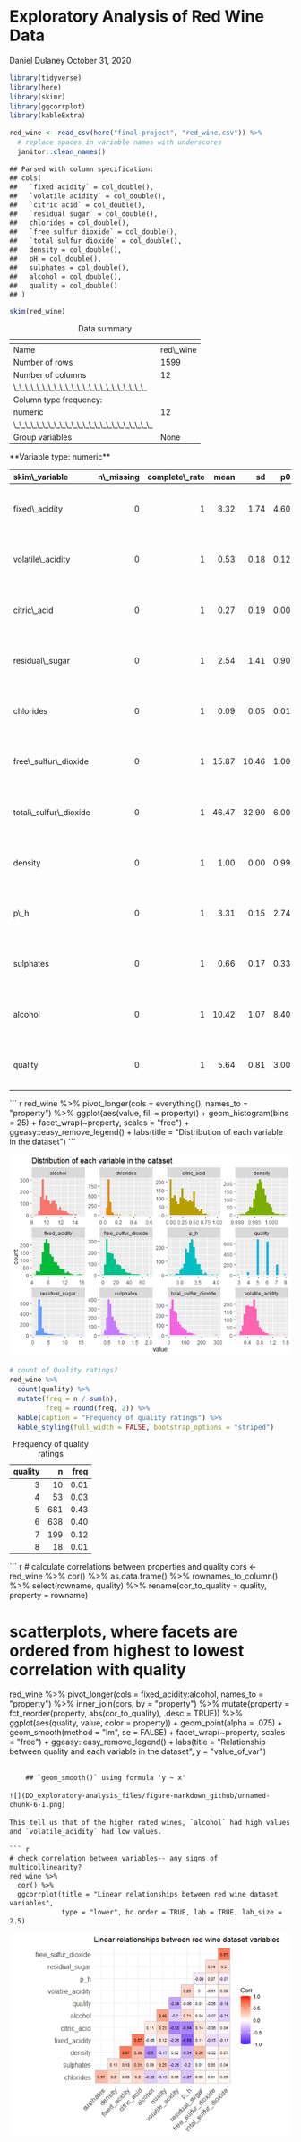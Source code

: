 Exploratory Analysis of Red Wine Data
================
Daniel Dulaney
October 31, 2020

``` r
library(tidyverse)
library(here)
library(skimr)
library(ggcorrplot)
library(kableExtra)
```

``` r
red_wine <- read_csv(here("final-project", "red_wine.csv")) %>% 
  # replace spaces in variable names with underscores
  janitor::clean_names()
```

    ## Parsed with column specification:
    ## cols(
    ##   `fixed acidity` = col_double(),
    ##   `volatile acidity` = col_double(),
    ##   `citric acid` = col_double(),
    ##   `residual sugar` = col_double(),
    ##   chlorides = col_double(),
    ##   `free sulfur dioxide` = col_double(),
    ##   `total sulfur dioxide` = col_double(),
    ##   density = col_double(),
    ##   pH = col_double(),
    ##   sulphates = col_double(),
    ##   alcohol = col_double(),
    ##   quality = col_double()
    ## )

``` r
skim(red_wine)
```

<table style="width: auto;" class="table table-condensed">
<caption>
Data summary
</caption>
<thead>
<tr>
<th style="text-align:left;">
</th>
<th style="text-align:left;">
</th>
</tr>
</thead>
<tbody>
<tr>
<td style="text-align:left;">
Name
</td>
<td style="text-align:left;">
red\_wine
</td>
</tr>
<tr>
<td style="text-align:left;">
Number of rows
</td>
<td style="text-align:left;">
1599
</td>
</tr>
<tr>
<td style="text-align:left;">
Number of columns
</td>
<td style="text-align:left;">
12
</td>
</tr>
<tr>
<td style="text-align:left;">
\_\_\_\_\_\_\_\_\_\_\_\_\_\_\_\_\_\_\_\_\_\_\_
</td>
<td style="text-align:left;">
</td>
</tr>
<tr>
<td style="text-align:left;">
Column type frequency:
</td>
<td style="text-align:left;">
</td>
</tr>
<tr>
<td style="text-align:left;">
numeric
</td>
<td style="text-align:left;">
12
</td>
</tr>
<tr>
<td style="text-align:left;">
\_\_\_\_\_\_\_\_\_\_\_\_\_\_\_\_\_\_\_\_\_\_\_\_
</td>
<td style="text-align:left;">
</td>
</tr>
<tr>
<td style="text-align:left;">
Group variables
</td>
<td style="text-align:left;">
None
</td>
</tr>
</tbody>
</table>
**Variable type: numeric**

<table>
<thead>
<tr>
<th style="text-align:left;">
skim\_variable
</th>
<th style="text-align:right;">
n\_missing
</th>
<th style="text-align:right;">
complete\_rate
</th>
<th style="text-align:right;">
mean
</th>
<th style="text-align:right;">
sd
</th>
<th style="text-align:right;">
p0
</th>
<th style="text-align:right;">
p25
</th>
<th style="text-align:right;">
p50
</th>
<th style="text-align:right;">
p75
</th>
<th style="text-align:right;">
p100
</th>
<th style="text-align:left;">
hist
</th>
</tr>
</thead>
<tbody>
<tr>
<td style="text-align:left;">
fixed\_acidity
</td>
<td style="text-align:right;">
0
</td>
<td style="text-align:right;">
1
</td>
<td style="text-align:right;">
8.32
</td>
<td style="text-align:right;">
1.74
</td>
<td style="text-align:right;">
4.60
</td>
<td style="text-align:right;">
7.10
</td>
<td style="text-align:right;">
7.90
</td>
<td style="text-align:right;">
9.20
</td>
<td style="text-align:right;">
15.90
</td>
<td style="text-align:left;">
&lt;U+2582&gt;&lt;U+2587&gt;&lt;U+2582&gt;&lt;U+2581&gt;&lt;U+2581&gt;
</td>
</tr>
<tr>
<td style="text-align:left;">
volatile\_acidity
</td>
<td style="text-align:right;">
0
</td>
<td style="text-align:right;">
1
</td>
<td style="text-align:right;">
0.53
</td>
<td style="text-align:right;">
0.18
</td>
<td style="text-align:right;">
0.12
</td>
<td style="text-align:right;">
0.39
</td>
<td style="text-align:right;">
0.52
</td>
<td style="text-align:right;">
0.64
</td>
<td style="text-align:right;">
1.58
</td>
<td style="text-align:left;">
&lt;U+2585&gt;&lt;U+2587&gt;&lt;U+2582&gt;&lt;U+2581&gt;&lt;U+2581&gt;
</td>
</tr>
<tr>
<td style="text-align:left;">
citric\_acid
</td>
<td style="text-align:right;">
0
</td>
<td style="text-align:right;">
1
</td>
<td style="text-align:right;">
0.27
</td>
<td style="text-align:right;">
0.19
</td>
<td style="text-align:right;">
0.00
</td>
<td style="text-align:right;">
0.09
</td>
<td style="text-align:right;">
0.26
</td>
<td style="text-align:right;">
0.42
</td>
<td style="text-align:right;">
1.00
</td>
<td style="text-align:left;">
&lt;U+2587&gt;&lt;U+2586&gt;&lt;U+2585&gt;&lt;U+2581&gt;&lt;U+2581&gt;
</td>
</tr>
<tr>
<td style="text-align:left;">
residual\_sugar
</td>
<td style="text-align:right;">
0
</td>
<td style="text-align:right;">
1
</td>
<td style="text-align:right;">
2.54
</td>
<td style="text-align:right;">
1.41
</td>
<td style="text-align:right;">
0.90
</td>
<td style="text-align:right;">
1.90
</td>
<td style="text-align:right;">
2.20
</td>
<td style="text-align:right;">
2.60
</td>
<td style="text-align:right;">
15.50
</td>
<td style="text-align:left;">
&lt;U+2587&gt;&lt;U+2581&gt;&lt;U+2581&gt;&lt;U+2581&gt;&lt;U+2581&gt;
</td>
</tr>
<tr>
<td style="text-align:left;">
chlorides
</td>
<td style="text-align:right;">
0
</td>
<td style="text-align:right;">
1
</td>
<td style="text-align:right;">
0.09
</td>
<td style="text-align:right;">
0.05
</td>
<td style="text-align:right;">
0.01
</td>
<td style="text-align:right;">
0.07
</td>
<td style="text-align:right;">
0.08
</td>
<td style="text-align:right;">
0.09
</td>
<td style="text-align:right;">
0.61
</td>
<td style="text-align:left;">
&lt;U+2587&gt;&lt;U+2581&gt;&lt;U+2581&gt;&lt;U+2581&gt;&lt;U+2581&gt;
</td>
</tr>
<tr>
<td style="text-align:left;">
free\_sulfur\_dioxide
</td>
<td style="text-align:right;">
0
</td>
<td style="text-align:right;">
1
</td>
<td style="text-align:right;">
15.87
</td>
<td style="text-align:right;">
10.46
</td>
<td style="text-align:right;">
1.00
</td>
<td style="text-align:right;">
7.00
</td>
<td style="text-align:right;">
14.00
</td>
<td style="text-align:right;">
21.00
</td>
<td style="text-align:right;">
72.00
</td>
<td style="text-align:left;">
&lt;U+2587&gt;&lt;U+2585&gt;&lt;U+2581&gt;&lt;U+2581&gt;&lt;U+2581&gt;
</td>
</tr>
<tr>
<td style="text-align:left;">
total\_sulfur\_dioxide
</td>
<td style="text-align:right;">
0
</td>
<td style="text-align:right;">
1
</td>
<td style="text-align:right;">
46.47
</td>
<td style="text-align:right;">
32.90
</td>
<td style="text-align:right;">
6.00
</td>
<td style="text-align:right;">
22.00
</td>
<td style="text-align:right;">
38.00
</td>
<td style="text-align:right;">
62.00
</td>
<td style="text-align:right;">
289.00
</td>
<td style="text-align:left;">
&lt;U+2587&gt;&lt;U+2582&gt;&lt;U+2581&gt;&lt;U+2581&gt;&lt;U+2581&gt;
</td>
</tr>
<tr>
<td style="text-align:left;">
density
</td>
<td style="text-align:right;">
0
</td>
<td style="text-align:right;">
1
</td>
<td style="text-align:right;">
1.00
</td>
<td style="text-align:right;">
0.00
</td>
<td style="text-align:right;">
0.99
</td>
<td style="text-align:right;">
1.00
</td>
<td style="text-align:right;">
1.00
</td>
<td style="text-align:right;">
1.00
</td>
<td style="text-align:right;">
1.00
</td>
<td style="text-align:left;">
&lt;U+2581&gt;&lt;U+2583&gt;&lt;U+2587&gt;&lt;U+2582&gt;&lt;U+2581&gt;
</td>
</tr>
<tr>
<td style="text-align:left;">
p\_h
</td>
<td style="text-align:right;">
0
</td>
<td style="text-align:right;">
1
</td>
<td style="text-align:right;">
3.31
</td>
<td style="text-align:right;">
0.15
</td>
<td style="text-align:right;">
2.74
</td>
<td style="text-align:right;">
3.21
</td>
<td style="text-align:right;">
3.31
</td>
<td style="text-align:right;">
3.40
</td>
<td style="text-align:right;">
4.01
</td>
<td style="text-align:left;">
&lt;U+2581&gt;&lt;U+2585&gt;&lt;U+2587&gt;&lt;U+2582&gt;&lt;U+2581&gt;
</td>
</tr>
<tr>
<td style="text-align:left;">
sulphates
</td>
<td style="text-align:right;">
0
</td>
<td style="text-align:right;">
1
</td>
<td style="text-align:right;">
0.66
</td>
<td style="text-align:right;">
0.17
</td>
<td style="text-align:right;">
0.33
</td>
<td style="text-align:right;">
0.55
</td>
<td style="text-align:right;">
0.62
</td>
<td style="text-align:right;">
0.73
</td>
<td style="text-align:right;">
2.00
</td>
<td style="text-align:left;">
&lt;U+2587&gt;&lt;U+2585&gt;&lt;U+2581&gt;&lt;U+2581&gt;&lt;U+2581&gt;
</td>
</tr>
<tr>
<td style="text-align:left;">
alcohol
</td>
<td style="text-align:right;">
0
</td>
<td style="text-align:right;">
1
</td>
<td style="text-align:right;">
10.42
</td>
<td style="text-align:right;">
1.07
</td>
<td style="text-align:right;">
8.40
</td>
<td style="text-align:right;">
9.50
</td>
<td style="text-align:right;">
10.20
</td>
<td style="text-align:right;">
11.10
</td>
<td style="text-align:right;">
14.90
</td>
<td style="text-align:left;">
&lt;U+2587&gt;&lt;U+2587&gt;&lt;U+2583&gt;&lt;U+2581&gt;&lt;U+2581&gt;
</td>
</tr>
<tr>
<td style="text-align:left;">
quality
</td>
<td style="text-align:right;">
0
</td>
<td style="text-align:right;">
1
</td>
<td style="text-align:right;">
5.64
</td>
<td style="text-align:right;">
0.81
</td>
<td style="text-align:right;">
3.00
</td>
<td style="text-align:right;">
5.00
</td>
<td style="text-align:right;">
6.00
</td>
<td style="text-align:right;">
6.00
</td>
<td style="text-align:right;">
8.00
</td>
<td style="text-align:left;">
&lt;U+2581&gt;&lt;U+2587&gt;&lt;U+2587&gt;&lt;U+2582&gt;&lt;U+2581&gt;
</td>
</tr>
</tbody>
</table>
``` r
red_wine %>% 
  pivot_longer(cols = everything(), names_to = "property") %>% 
  ggplot(aes(value, fill = property)) +
  geom_histogram(bins = 25) +
  facet_wrap(~property, scales = "free") +
  ggeasy::easy_remove_legend() +
  labs(title = "Distribution of each variable in the dataset")
```

![](DD_exploratory-analysis_files/figure-markdown_github/unnamed-chunk-4-1.png)

``` r
# count of Quality ratings?
red_wine %>%
  count(quality) %>%
  mutate(freq = n / sum(n),
         freq = round(freq, 2)) %>% 
  kable(caption = "Frequency of quality ratings") %>% 
  kable_styling(full_width = FALSE, bootstrap_options = "striped")
```

<table class="table table-striped" style="width: auto !important; margin-left: auto; margin-right: auto;">
<caption>
Frequency of quality ratings
</caption>
<thead>
<tr>
<th style="text-align:right;">
quality
</th>
<th style="text-align:right;">
n
</th>
<th style="text-align:right;">
freq
</th>
</tr>
</thead>
<tbody>
<tr>
<td style="text-align:right;">
3
</td>
<td style="text-align:right;">
10
</td>
<td style="text-align:right;">
0.01
</td>
</tr>
<tr>
<td style="text-align:right;">
4
</td>
<td style="text-align:right;">
53
</td>
<td style="text-align:right;">
0.03
</td>
</tr>
<tr>
<td style="text-align:right;">
5
</td>
<td style="text-align:right;">
681
</td>
<td style="text-align:right;">
0.43
</td>
</tr>
<tr>
<td style="text-align:right;">
6
</td>
<td style="text-align:right;">
638
</td>
<td style="text-align:right;">
0.40
</td>
</tr>
<tr>
<td style="text-align:right;">
7
</td>
<td style="text-align:right;">
199
</td>
<td style="text-align:right;">
0.12
</td>
</tr>
<tr>
<td style="text-align:right;">
8
</td>
<td style="text-align:right;">
18
</td>
<td style="text-align:right;">
0.01
</td>
</tr>
</tbody>
</table>
``` r
# calculate correlations between properties and quality
cors <- red_wine %>% 
  cor() %>% 
  as.data.frame() %>% 
  rownames_to_column() %>% 
  select(rowname, quality) %>% 
  rename(cor_to_quality = quality,
         property = rowname)

# scatterplots, where facets are ordered from highest to lowest correlation with quality
red_wine %>% 
  pivot_longer(cols = fixed_acidity:alcohol, names_to = "property") %>% 
  inner_join(cors, by = "property") %>%
  mutate(property = fct_reorder(property, abs(cor_to_quality), .desc = TRUE)) %>% 
  ggplot(aes(quality, value, color = property)) +
  geom_point(alpha = .075) +
  geom_smooth(method = "lm", se = FALSE) + 
  facet_wrap(~property, scales = "free") +
  ggeasy::easy_remove_legend() +
  labs(title = "Relationship between quality and each variable in the dataset",
       y = "value_of_var")
```

    ## `geom_smooth()` using formula 'y ~ x'

![](DD_exploratory-analysis_files/figure-markdown_github/unnamed-chunk-6-1.png)

This tell us that of the higher rated wines, `alcohol` had high values and `volatile_acidity` had low values.

``` r
# check correlation between variables-- any signs of multicollinearity?
red_wine %>% 
  cor() %>% 
  ggcorrplot(title = "Linear relationships between red wine dataset variables", 
             type = "lower", hc.order = TRUE, lab = TRUE, lab_size = 2.5)
```

![](DD_exploratory-analysis_files/figure-markdown_github/unnamed-chunk-7-1.png)
